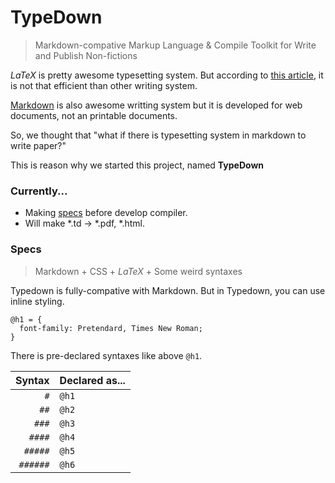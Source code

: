 # TypeDown

> Markdown-compative Markup Language & Compile Toolkit for Write and Publish Non-fictions

$LaTeX{}$ is pretty awesome typesetting system. But according to [this article](https://journals.plos.org/plosone/article/file?id=10.1371/journal.pone.0115069&type=printable), it is not that efficient than other writing system.

[Markdown](https://daringfireball.net/projects/markdown/syntax) is also awesome writting system but it is developed for web documents, not an printable documents.

So, we thought that "what if there is typesetting system in markdown to write paper?"

This is reason why we started this project, named **TypeDown**

### Currently...

- Making [specs](https://github.com/ryankwondev/TypeDown/blob/main/demo-spec.td) before develop compiler. 
- Will make \*.td -> \*.pdf, \*.html.

### Specs

> Markdown + CSS + $LaTeX$ + Some weird syntaxes

Typedown is fully-compative with Markdown. But in Typedown, you can use inline styling.

```
@h1 = {
  font-family: Pretendard, Times New Roman;
}
```

There is pre-declared syntaxes like above `@h1`.

|Syntax|Declared as...|
|---:|:---|
|`#`|`@h1`|
|`##`|`@h2`|
|`###`|`@h3`|
|`####`|`@h4`|
|`#####`|`@h5`|
|`######`|`@h6`|
